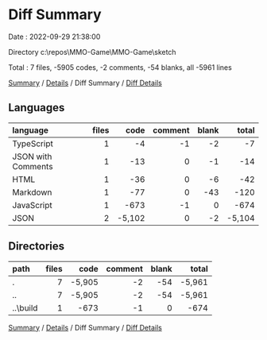 # Diff Summary

Date : 2022-09-29 21:38:00

Directory c:\\repos\\MMO-Game\\MMO-Game\\sketch

Total : 7 files,  -5905 codes, -2 comments, -54 blanks, all -5961 lines

[Summary](results.md) / [Details](details.md) / Diff Summary / [Diff Details](diff-details.md)

## Languages
| language | files | code | comment | blank | total |
| :--- | ---: | ---: | ---: | ---: | ---: |
| TypeScript | 1 | -4 | -1 | -2 | -7 |
| JSON with Comments | 1 | -13 | 0 | -1 | -14 |
| HTML | 1 | -36 | 0 | -6 | -42 |
| Markdown | 1 | -77 | 0 | -43 | -120 |
| JavaScript | 1 | -673 | -1 | 0 | -674 |
| JSON | 2 | -5,102 | 0 | -2 | -5,104 |

## Directories
| path | files | code | comment | blank | total |
| :--- | ---: | ---: | ---: | ---: | ---: |
| . | 7 | -5,905 | -2 | -54 | -5,961 |
| .. | 7 | -5,905 | -2 | -54 | -5,961 |
| ..\\build | 1 | -673 | -1 | 0 | -674 |

[Summary](results.md) / [Details](details.md) / Diff Summary / [Diff Details](diff-details.md)